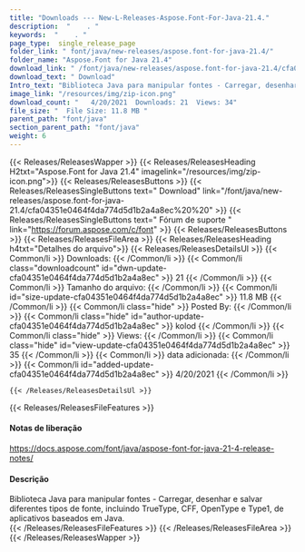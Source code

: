 ```yaml
---
title: "Downloads --- New-L-Releases-Aspose.Font-For-Java-21.4." 
description:  "    . " 
keywords:  "    . " 
page_type:  single_release_page
folder_link: " font/java/new-releases/aspose.font-for-java-21.4/"
folder_name: "Aspose.Font for Java 21.4"
download_link: " /font/java/new-releases/aspose.font-for-java-21.4/cfa04351e0464f4da774d5d1b2a4a8ec"
download_text: " Download"
Intro_text: "Biblioteca Java para manipular fontes - Carregar, desenhar e salvar diferentes tipos de fonte, incluindo ..."
image_link: "/resources/img/zip-icon.png"
download_count: "   4/20/2021  Downloads: 21  Views: 34"
file_size: "  File Size: 11.8 MB "
parent_path: "font/java"
section_parent_path: "font/java"
weight: 6
---
```


{{< Releases/ReleasesWapper >}}
  {{< Releases/ReleasesHeading H2txt="Aspose.Font for Java 21.4" imagelink="/resources/img/zip-icon.png">}}
  {{< Releases/ReleasesButtons >}}
    {{< Releases/ReleasesSingleButtons text=" Download" link="/font/java/new-releases/aspose.font-for-java-21.4/cfa04351e0464f4da774d5d1b2a4a8ec%20%20" >}}
    {{< Releases/ReleasesSingleButtons text=" Fórum de suporte " link="https://forum.aspose.com/c/font" >}}
  {{< Releases/ReleasesButtons >}}
  {{< Releases/ReleasesFileArea >}}
    {{< Releases/ReleasesHeading h4txt="Detalhes do arquivo">}}
    {{< Releases/ReleasesDetailsUl >}}
            {{< Common/li  >}} Downloads: {{< /Common/li >}} 
      {{< Common/li class="downloadcount" id="dwn-update-cfa04351e0464f4da774d5d1b2a4a8ec" >}} 21 {{< /Common/li >}} 
      {{< Common/li  >}} Tamanho do arquivo: {{< /Common/li >}} 
      {{< Common/li id="size-update-cfa04351e0464f4da774d5d1b2a4a8ec" >}} 11.8 MB {{< /Common/li >}} 
      {{< Common/li  class="hide" >}} Posted By: {{< /Common/li >}} 
      {{< Common/li class="hide" id="author-update-cfa04351e0464f4da774d5d1b2a4a8ec" >}} kolod {{< /Common/li >}} 
      {{< Common/li class="hide"  >}} Views: {{< /Common/li >}} 
      {{< Common/li class="hide" id="view-update-cfa04351e0464f4da774d5d1b2a4a8ec" >}} 35 {{< /Common/li >}} 
      {{< Common/li  >}} data adicionada: {{< /Common/li >}} 
      {{< Common/li id="added-update-cfa04351e0464f4da774d5d1b2a4a8ec" >}} 4/20/2021 {{< /Common/li >}} 

    {{< /Releases/ReleasesDetailsUl >}}

  {{< Releases/ReleasesFileFeatures >}}
      <h4>Notas de liberação</h4><div><a href="https://docs.aspose.com/font/java/aspose-font-for-java-21-4-release-notes/">https://docs.aspose.com/font/java/aspose-font-for-java-21-4-release-notes/</a></div><h4>Descrição</h4><div class="HTMLDescription">Biblioteca Java para manipular fontes - Carregar, desenhar e salvar diferentes tipos de fonte, incluindo TrueType, CFF, OpenType e Type1, de aplicativos baseados em Java.</div>
  {{< /Releases/ReleasesFileFeatures >}}
 {{< /Releases/ReleasesFileArea >}}
{{< /Releases/ReleasesWapper >}}


